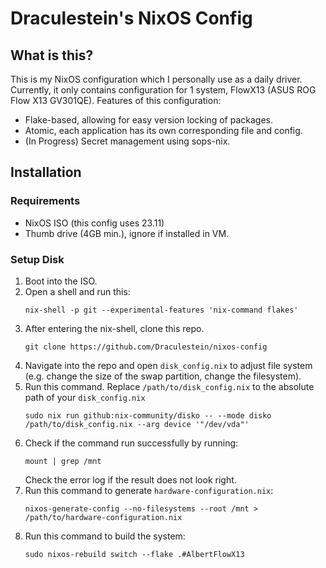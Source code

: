 # Draculestein's NixOS Config

## What is this?

This is my NixOS configuration which I personally use as a daily driver. Currently, it only contains configuration for 1 system, FlowX13 (ASUS ROG Flow X13 GV301QE). Features of this configuration:

- Flake-based, allowing for easy version locking of packages.
- Atomic, each application has its own corresponding file and config.
- (In Progress) Secret management using sops-nix. 

## Installation

### Requirements
- NixOS ISO (this config uses 23.11)
- Thumb drive (4GB min.), ignore if installed in VM.

### Setup Disk
1. Boot into the ISO.
2. Open a shell and run this:
    ```
    nix-shell -p git --experimental-features 'nix-command flakes'
    ```
3. After entering the nix-shell, clone this repo.
    ```
    git clone https://github.com/Draculestein/nixos-config
    ```
4. Navigate into the repo and open `disk_config.nix` to adjust file system (e.g. change the size of the swap partition, change the filesystem).
5. Run this command. Replace `/path/to/disk_config.nix` to the absolute path of your `disk_config.nix`
    ```
    sudo nix run github:nix-community/disko -- --mode disko /path/to/disk_config.nix --arg device '"/dev/vda"'
    ```
6. Check if the command run successfully by running:
    ```
    mount | grep /mnt
    ```
    Check the error log if the result does not look right.
7. Run this command to generate `hardware-configuration.nix`:
    ```
    nixos-generate-config --no-filesystems --root /mnt > /path/to/hardware-configuration.nix
    ```
8. Run this command to build the system:
    ```
    sudo nixos-rebuild switch --flake .#AlbertFlowX13
    ```

